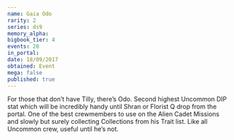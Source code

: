 ```yaml
---
name: Gaia Odo
rarity: 2
series: ds9
memory_alpha:
bigbook_tier: 4
events: 20
in_portal:
date: 18/09/2017
obtained: Event
mega: false
published: true
---
```


For those that don’t have Tilly, there’s Odo. Second highest Uncommon DIP stat which will be incredibly handy until Shran or Florist Q drop from the portal. One of the best crewmembers to use on the Alien Cadet Missions and slowly but surely collecting Collections from his Trait list. Like all Uncommon crew, useful until he’s not.
